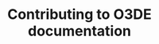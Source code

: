 ---
linkTitle: To Docs
title: Contributing to O3DE documentation
description: Guide for contributors to the Open 3D Engine (O3DE) documentation.  
weight: 200
toc: true
---